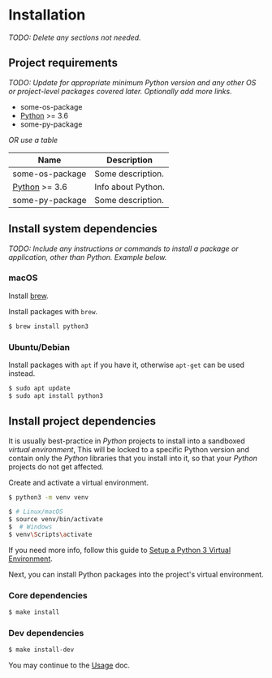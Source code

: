# Installation

_TODO: Delete any sections not needed._


## Project requirements

_TODO: Update for appropriate minimum Python version and any other OS or project-level packages covered later. Optionally add more links._

- some-os-package
- [Python](https://www.python.org/) >= 3.6
- some-py-package

_OR use a table_

| Name                                     | Description        |
| ---------------------------------------- | ------------------ |
| some-os-package                          | Some description.  |
| [Python](https://www.python.org/) >= 3.6 | Info about Python. |
| some-py-package                          | Some description.  |


## Install system dependencies

_TODO: Include any instructions or commands to install a package or application, other than Python. Example below._

### macOS

Install [brew](https://brew.sh/).

Install packages with `brew`.

```sh
$ brew install python3
```

### Ubuntu/Debian

Install packages with `apt` if you have it, otherwise `apt-get` can be used instead.

```sh
$ sudo apt update
$ sudo apt install python3
```


## Install project dependencies

It is usually best-practice in _Python_ projects to install into a sandboxed _virtual environment_, This will be locked to a specific Python version and contain only the _Python_ libraries that you install into it, so that your _Python_ projects do not get affected.

Create and activate a virtual environment.

```sh
$ python3 -m venv venv

$ # Linux/macOS
$ source venv/bin/activate
$  # Windows
$ venv\Scripts\activate
```

If you need more info, follow this guide to [Setup a Python 3 Virtual Environment](https://gist.github.com/MichaelCurrin/3a4d14ba1763b4d6a1884f56a01412b7).

Next, you can install Python packages into the project's virtual environment.

### Core dependencies

```sh
$ make install
```

### Dev dependencies

```sh
$ make install-dev
```

You may continue to the [Usage](/docs/usage.md) doc.
